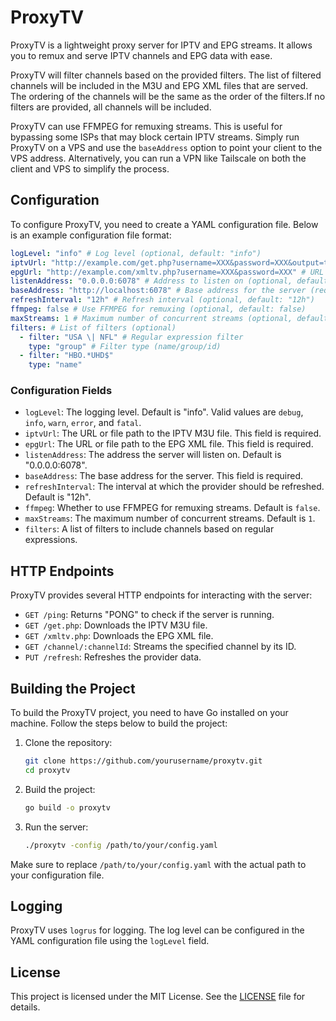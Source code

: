 # ProxyTV

ProxyTV is a lightweight proxy server for IPTV and EPG streams. It allows you to remux and serve IPTV channels and EPG data with ease.

ProxyTV will filter channels based on the provided filters. The list of filtered channels will be included in the M3U and EPG XML files that are served. The ordering of the channels will be the same as the order of the filters.If no filters are provided, all channels will be included.

ProxyTV can use FFMPEG for remuxing streams. This is useful for bypassing some ISPs that may block certain IPTV streams. Simply run ProxyTV on a VPS and use the `baseAddress` option to point your client to the VPS address. Alternatively, you can run a VPN like Tailscale on both the client and VPS to simplify the process.

## Configuration

To configure ProxyTV, you need to create a YAML configuration file. Below is an example configuration file format:

```yaml
logLevel: "info" # Log level (optional, default: "info")
iptvUrl: "http://example.com/get.php?username=XXX&password=XXX&output=ts&type=m3u_plus" # URL to the IPTV M3U file (required)
epgUrl: "http://example.com/xmltv.php?username=XXX&password=XXX" # URL to the EPG XML file (required)
listenAddress: "0.0.0.0:6078" # Address to listen on (optional, default: "0.0.0.0:6078")
baseAddress: "http://localhost:6078" # Base address for the server (required)
refreshInterval: "12h" # Refresh interval (optional, default: "12h")
ffmpeg: false # Use FFMPEG for remuxing (optional, default: false)
maxStreams: 1 # Maximum number of concurrent streams (optional, default: 1)
filters: # List of filters (optional)
  - filter: "USA \| NFL" # Regular expression filter
    type: "group" # Filter type (name/group/id)
  - filter: "HBO.*UHD$"
    type: "name"
```

### Configuration Fields

- `logLevel`: The logging level. Default is "info". Valid values are `debug`, `info`, `warn`, `error`, and `fatal`.
- `iptvUrl`: The URL or file path to the IPTV M3U file. This field is required.
- `epgUrl`: The URL or file path to the EPG XML file. This field is required.
- `listenAddress`: The address the server will listen on. Default is "0.0.0.0:6078".
- `baseAddress`: The base address for the server. This field is required.
- `refreshInterval`: The interval at which the provider should be refreshed. Default is "12h".
- `ffmpeg`: Whether to use FFMPEG for remuxing streams. Default is `false`.
- `maxStreams`: The maximum number of concurrent streams. Default is `1`.
- `filters`: A list of filters to include channels based on regular expressions.

## HTTP Endpoints

ProxyTV provides several HTTP endpoints for interacting with the server:

- `GET /ping`: Returns "PONG" to check if the server is running.
- `GET /get.php`: Downloads the IPTV M3U file.
- `GET /xmltv.php`: Downloads the EPG XML file.
- `GET /channel/:channelId`: Streams the specified channel by its ID.
- `PUT /refresh`: Refreshes the provider data.

## Building the Project

To build the ProxyTV project, you need to have Go installed on your machine. Follow the steps below to build the project:

1. Clone the repository:
    ```sh
    git clone https://github.com/yourusername/proxytv.git
    cd proxytv
    ```

2. Build the project:
    ```sh
    go build -o proxytv
    ```

3. Run the server:
    ```sh
    ./proxytv -config /path/to/your/config.yaml
    ```

Make sure to replace `/path/to/your/config.yaml` with the actual path to your configuration file.

## Logging

ProxyTV uses `logrus` for logging. The log level can be configured in the YAML configuration file using the `logLevel` field.

## License

This project is licensed under the MIT License. See the [LICENSE](LICENSE) file for details.